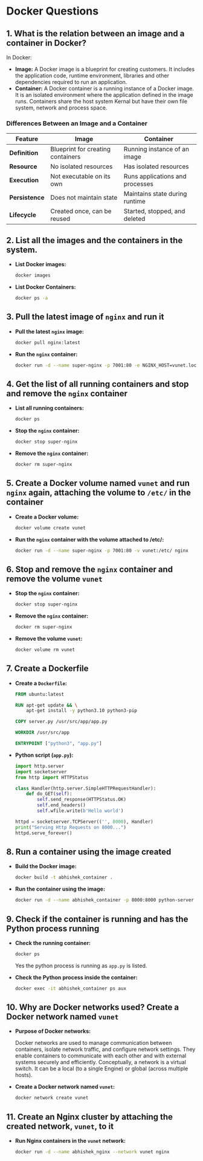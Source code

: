 # Docker Questions

## 1. What is the relation between an image and a container in Docker?

In Docker:
- **Image:** A Docker image is a blueprint for creating customers. It includes the application code, runtime environment, libraries and other dependencies required to run an application.
- **Container:** A Docker container is a running instance of a Docker image. It is an isolated environment where the application defined in the image runs. Containers share the host system Kernal but have their own file system, network and process space.

### Differences Between an Image and a Container

| Feature          | Image                                     | Container                                |
|------------------|-------------------------------------------|------------------------------------------|
| **Definition**   | Blueprint for creating containers         | Running instance of an image              |
| **Resource**     | No isolated resources                     | Has isolated resources                    |
| **Execution**    | Not executable on its own                 | Runs applications and processes           |
| **Persistence**  | Does not maintain state                   | Maintains state during runtime            |
| **Lifecycle**    | Created once, can be reused               | Started, stopped, and deleted             |


## 2. List all the images and the containers in the system.

- **List Docker images:**

  ```bash
  docker images
  ```

- **List Docker Containers:**

  ```bash
  docker ps -a
  ```

## 3. Pull the latest image of `nginx` and run it

- **Pull the latest `nginx` image:**

  ```bash
  docker pull nginx:latest
  ```

- **Run the `nginx` container:**

  ```bash
  docker run -d --name super-nginx -p 7001:80 -e NGINX_HOST=vunet.local nginx
  ```

## 4. Get the list of all running containers and stop and remove the `nginx` container

- **List all running containers:**

  ```bash
  docker ps
  ```

- **Stop the `nginx` container:**

  ```bash
  docker stop super-nginx
  ```

- **Remove the `nginx` container:**

  ```bash
  docker rm super-nginx
  ```

## 5. Create a Docker volume named `vunet` and run `nginx` again, attaching the volume to `/etc/` in the container

- **Create a Docker volume:**

  ```bash
  docker volume create vunet
  ```

- **Run the `nginx` container with the volume attached to /etc/:**

  ```bash
  docker run -d --name super-nginx -p 7001:80 -v vunet:/etc/ nginx
  ```

## 6. Stop and remove the `nginx` container and remove the volume `vunet`

- **Stop the `nginx` container:**

  ```bash
  docker stop super-nginx
  ```

- **Remove the `nginx` container:**

  ```bash
  docker rm super-nginx
  ```

- **Remove the volume `vunet`:**

  ```bash
  docker volume rm vunet
  ```

## 7. Create a Dockerfile

- **Create a `Dockerfile`:**

  ```Dockerfile
  FROM ubuntu:latest

  RUN apt-get update && \
      apt-get install -y python3.10 python3-pip

  COPY server.py /usr/src/app/app.py

  WORKDIR /usr/src/app

  ENTRYPOINT ["python3", "app.py"]
  ```

- **Python script (`app.py`):**

  ```python
  import http.server
  import socketserver
  from http import HTTPStatus

  class Handler(http.server.SimpleHTTPRequestHandler):
      def do_GET(self):
          self.send_response(HTTPStatus.OK)
          self.end_headers()
          self.wfile.write(b'Hello world')

  httpd = socketserver.TCPServer(('', 8000), Handler)
  print("Serving Http Requests on 8000...")
  httpd.serve_forever()
  ```

## 8. Run a container using the image created

- **Build the Docker image:**

  ```bash
  docker build -t abhishek_container .
  ```

- **Run the container using the image:**

  ```bash
  docker run -d --name abhishek_container -p 8000:8000 python-server
  ```

## 9. Check if the container is running and has the Python process running

- **Check the running container:**

  ```bash
  docker ps
  ```

  Yes the python process is running as `app.py` is listed.

- **Check the Python process inside the container:**

  ```bash
  docker exec -it abhishek_container ps aux
  ```

## 10. Why are Docker networks used? Create a Docker network named `vunet`

- **Purpose of Docker networks:**

  Docker networks are used to manage communication between containers, isolate network traffic, and configure network settings. They enable containers to communicate with each other and with external systems securely and efficiently. Conceptually, a network is a virtual switch. It can be a local (to a single Engine) or global (across multiple hosts).

- **Create a Docker network named `vunet`:**

  ```bash
  docker network create vunet
  ```

## 11. Create an Nginx cluster by attaching the created network, `vunet`, to it

- **Run Nginx containers in the `vunet` network:**

  ```bash
  docker run -d --name abhishek_nginx --network vunet nginx
  ```
